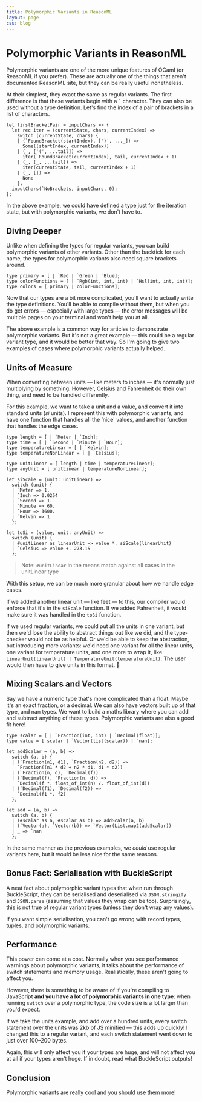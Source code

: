 ```yaml
---
title: Polymorphic Variants in ReasonML
layout: page
css: blog
---
```


# Polymorphic Variants in ReasonML

Polymorphic variants are one of the more unique features of OCaml (or ReasonML if you prefer). These are actually one of the things that aren't documented ReasonML site, but they can be really useful nonetheless.

At their simplest, they exact the same as regular variants. The first difference is that these variants begin with a `` ` `` character. They can also be used without a type definition. Let's find the index of a pair of brackets in a list of characters.

```reasonml
let firstBracketPair = inputChars => {
  let rec iter = (currentState, chars, currentIndex) =>
    switch (currentState, chars) {
    | (`FoundBracket(startIndex), [')', ..._]) =>
      Some((startIndex, currentIndex))
    | (_, ['(', ...tail]) =>
      iter(`FoundBracket(currentIndex), tail, currentIndex + 1)
    | (_, [_, ...tail]) =>
      iter(currentState, tail, currentIndex + 1)
    | (_, []) =>
      None
    };
  inputChars(`NoBrackets, inputChars, 0);
};
```

In the above example, we could have defined a type just for the iteration state, but with polymorphic variants, we don't have to.

## Diving Deeper

Unlike when defining the types for regular variants, you can build polymorphic variants of other variants. Other than the backtick for each name, the types for polymorphic variants also need square brackets around.

```reasonml
type primary = [ | `Red | `Green | `Blue];
type colorFunctions = [ | `Rgb(int, int, int) | `Hsl(int, int, int)];
type colors = [ primary | colorFunctions];
```

Now that our types are a bit more complicated, you'll want to actually write the type definitions. You'll be able to compile without them, but when you do get errors &mdash; especially with large types &mdash; the error messages will be multiple pages on your terminal and won't help you at all.

The above example is a common way for articles to demonstrate polymorphic variants. But it's not a great example &mdash; this could be a regular variant type, and it would be better that way. So I'm going to give two examples of cases where polymorphic variants actually helped.

## Units of Measure

When converting between units &mdash; like meters to inches &mdash; it's normally just multiplying by something. However, Celsius and Fahrenheit do their own thing, and need to be handled differently.

For this example, we want to take a unit and a value, and convert it into standard units (_si_ units). I represent this with polymorphic variants, and have one function that handles all the ‘nice' values, and another function that handles the edge cases.

```reasonml
type length = [ | `Meter | `Inch];
type time = [ | `Second | `Minute | `Hour];
type temperatureLinear = [ | `Kelvin];
type temperatureNonLinear = [ | `Celsius];

type unitLinear = [ length | time | temperatureLinear];
type anyUnit = [ unitLinear | temperatureNonLinear];

let siScale = (unit: unitLinear) =>
  switch (unit) {
  | `Meter => 1.
  | `Inch => 0.0254
  | `Second => 1.
  | `Minute => 60.
  | `Hour => 3600.
  | `Kelvin => 1.
  };

let toSi = (value, unit: anyUnit) =>
  switch (unit) {
  | #unitLinear as linearUnit => value *. siScale(linearUnit)
  | `Celsius => value +. 273.15
  };
```

> Note: `#unitLinear` in the means match against all cases in the unitLinear type

With this setup, we can be much more granular about how we handle edge cases.

If we added another linear unit &mdash; like feet &mdash; to this, our compiler would enforce that it's in the `siScale` function. If we added Fahrenheit, it would make sure it was handled in the `toSi` function.

If we used regular variants, we could put all the units in one variant, but then we'd lose the ability to abstract things out like we did, and the type-checker would not be as helpful. Or we'd be able to keep the abstraction, but introducing more variants: we'd need one variant for all the linear units, one variant for temperature units, and one more to wrap it, like `LinearUnit(linearUnit) | TemperatureUnit(temperatureUnit)`. The user would then have to give units in this format. 🤮

## Mixing Scalars and Vectors

Say we have a numeric type that's more complicated than a float. Maybe it's an exact fraction, or a decimal. We can also have vectors built up of that type, and nan types. We want to build a maths library where you can add and subtract anything of these types. Polymorphic variants are also a good fit here!

```reasonml
type scalar = [ | `Fraction(int, int) | `Decimal(float)];
type value = [ scalar | `Vector(list(scalar)) | `nan];

let addScalar = (a, b) =>
  switch (a, b) {
  | (`Fraction(n1, d1), `Fraction(n2, d2)) =>
    `Fraction((n1 * d2 + n2 * d1, d1 * d2))
  | (`Fraction(n, d), `Decimal(f))
  | (`Decimal(f), `Fraction(n, d)) =>
    `Decimal(f *. float_of_int(n) /. float_of_int(d))
  | (`Decimal(f1), `Decimal(f2)) =>
    `Decimal(f1 *. f2)
  };

let add = (a, b) =>
  switch (a, b) {
  | (#scalar as a, #scalar as b) => addScalar(a, b)
  | (`Vector(a), `Vector(b)) => `Vector(List.map2(addScalar))
  | _ => `nan
  };
```

In the same manner as the previous examples, we _could_ use regular variants here, but it would be less nice for the same reasons.

## Bonus Fact: Serialisation with BuckleScript

A neat fact about polymorphic variant types that when run through BuckleScript, they can be serialised and deserialised via `JSON.stringify` and `JSON.parse` (assuming that values they wrap can be too). Surprisingly, this is not true of regular variant types (unless they don't wrap any values).

If you want simple serialisation, you can't go wrong with record types, tuples, and polymorphic variants.

## Performance

This power can come at a cost. Normally when you see performance warnings about polymorphic variants, it talks about the performance of switch statements and memory usage. Realistically, these aren't going to affect you.

However, there is something to be aware of if you're compiling to JavaScript **and you have a lot of polymorphic variants in one type**: when running `switch` over a polymorphic type, the code size is a lot larger than you'd expect.

If we take the units example, and add over a hundred units, every switch statement over the units was 2kb of JS minified &mdash; this adds up quickly! I changed this to a regular variant, and each switch statement went down to just over 100–200 bytes.

Again, this will only affect you if your types are huge, and will not affect you at all if your types aren't huge. If in doubt, read what BuckleScript outputs!

## Conclusion

Polymorphic variants are really cool and you should use them more!
